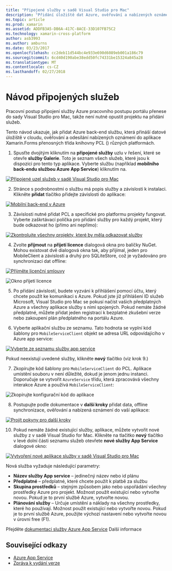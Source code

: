 ```yaml
---
title: "Připojené služby v sadě Visual Studio pro Mac"
description: "Přidání úložiště dat Azure, ověřování a nabízených oznámení do mobilních aplikací v sadě Visual Studio pro Mac"
ms.topic: article
ms.prod: xamarin
ms.assetid: ADDFB3A5-DB6A-417C-8ACE-33D107FB75C2
ms.technology: xamarin-cross-platform
author: asb3993
ms.author: amburns
ms.date: 03/23/2017
ms.openlocfilehash: cc2deb11d544bc4e933e690d6089eb001a186c79
ms.sourcegitcommit: 6cd40d190abe38edd50fc74331be15324a845a28
ms.translationtype: MT
ms.contentlocale: cs-CZ
ms.lasthandoff: 02/27/2018
---
```

# <a name="connected-services-walkthrough"></a>Návod připojených služeb

Pracovní postup připojení služby Azure pracovního postupu portálu přenese do sady Visual Studio pro Mac, takže není nutné opustit projektu na přidání služeb.

Tento návod ukazuje, jak přidat Azure back-end službu, která přináší datové úložiště v cloudu, ověřování a odesílání nabízených oznámení do aplikace Xamarin.Forms přenosných třída knihovny PCL () různých platformách.


1.  Spusťte dvojitým kliknutím na **připojené služby** uzlu v řešení, které se otevře **služby Galerie**.
  Toto je seznam všech služeb, které jsou k dispozici pro tento typ aplikace. Vyberte službu (například **mobilního back-endu službou Azure App Service**) kliknutím na.

  [ ![](connected-services-images/image001-sml.png "Připojené uzel služeb v sadě Visual Studio pro Mac")](connected-services-images/image001.png)

2. Stránce s podrobnostmi o službu má popis služby a závislosti k instalaci.
  Klikněte **přidat** tlačítko přidejte závislosti do aplikace:

  [ ![](connected-services-images/image002-sml.png "Mobilní back-end v Azure")](connected-services-images/image002.png)

3. Závislosti nutné přidat PCL a specifické pro platformu projekty fungovat.
  Vyberte zaškrtávací políčka pro přidání služby pro každý projekt, který bude odkazovat ho (přímo ani nepřímo):

  [ ![](connected-services-images/image003-sml.png "Zkontrolujte všechny projekty, které by měla odkazovat služby")](connected-services-images/image003.png)

4. Zvolte **přijmout** na **přijetí licence** dialogová okna pro balíčky NuGet.
  Mohou existovat dvě dialogová okna tak, aby přijímal, jeden pro MobileClient a závislosti a druhý pro SQLiteStore, což je vyžadováno pro synchronizaci dat offline:

  [ ![](connected-services-images/image004-sml.png "Přijměte licenční smlouvy")](connected-services-images/image004.png)

  ![](connected-services-images/image005.png "Okno přijetí licence")

5. Po přidání závislostí, budete vyzváni k přihlášení pomocí účtu, který chcete použít ke komunikaci s Azure.
  Pokud jste již přihlášení ID služeb Microsoft, Visual Studio pro Mac se pokusí načíst vašich předplatných Azure a všechny aplikace služby s nimi spojených. Pokud nemáte žádné předplatné, můžete přidat jeden registrací k bezplatné zkušební verze nebo zakoupení plán předplatného na portálu Azure.

6. Vyberte aplikační službu ze seznamu. Tato hodnota se vyplní kód šablony pro `MobileServiceClient` objekt se adresa URL odpovídajícího v Azure app service:

  [ ![](connected-services-images/image006-sml.png "Vyberte ze seznamu služby app service")](connected-services-images/image006.png)

  Pokud neexistují uvedené služby, klikněte **nový** tlačítko (viz krok 9.)

7. Zkopírujte kód šablony pro `MobileServiceClient` do PCL. Aplikace umístění souboru v není důležité, dokud je jenom jednu instanci.
  Doporučuje se vytvořit `AzureService` třídu, která zpracovává všechny interakce Azure a používá `MobileServiceClient`:

  ![](connected-services-images/image007.png "Zkopírujte konfigurační kód do aplikace")

8. Postupujte podle dokumentace v **další kroky** přidat data, offline synchronizace, ověřování a nabízená oznámení do vaší aplikace:

  [ ![](connected-services-images/image008-sml.png "Projít pokyny pro další kroky")](connected-services-images/image008.png)

10. Pokud nemáte žádné existující služby, aplikace, můžete vytvořit nové služby z v sadě Visual Studio for Mac.
  Klikněte na tlačítko **nový** tlačítko v levé dolní části seznamu služeb otevřete **nové služby App Service** dialogové okno:

  [ ![](connected-services-images/image009-sml.png "Vytvoření nové aplikace služby v sadě Visual Studio pro Mac")](connected-services-images/image009.png)

Nová služba vyžaduje následující parametry:

-   **Název služby App service** – jedinečný název nebo id plánu
-   **Předplatné** – předplatné, které chcete použít k platbě za službu
-   **Skupina prostředků** – stejným způsobem jako nebo uspořádání všechny prostředky Azure pro projekt. Možnost použít existující nebo vytvořte novou. Pokud je to první službě Azure, vytvořte novou.
-   **Plánování služby** – Určuje umístění a náklady na všechny prostředky, které ho používají. Možnost použít existující nebo vytvořte novou. Pokud je to první službě Azure, použijte výchozí nastavení nebo vytvořte novou v úrovni free (F1).

Přejděte [dokumentaci služby Azure App Service](https://docs.microsoft.com/azure/app-service/) Další informace


## <a name="related-links"></a>Související odkazy

- [Azure App Service](https://docs.microsoft.com/en-us/azure/app-service/)
- [Zpráva k vydání verze](https://developer.xamarin.com/releases/studio/xamarin.studio_6.2/xamarin.studio_6.2/#Connected_Services)
